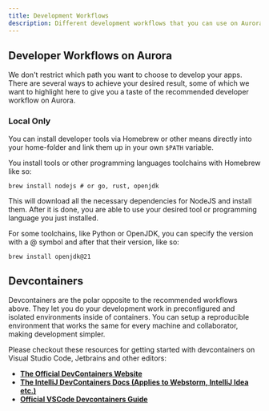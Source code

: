 ```yaml
---
title: Development Workflows
description: Different development workflows that you can use on Aurora-DX.
---
```


## Developer Workflows on Aurora

We don't restrict which path you want to choose to develop your apps. There are several ways to achieve your desired result, some of which we want to highlight here to give you a taste of the recommended developer workflow on Aurora.

### Local Only

You can install developer tools via Homebrew or other means directly into your home-folder and link them up in your own `$PATH` variable.

You install tools or other programming languages toolchains with Homebrew like so:

```
brew install nodejs # or go, rust, openjdk
```

This will download all the necessary dependencies for NodeJS and install them. After it is done, you are able to use your desired tool or programming language you just installed.

For some toolchains, like Python or OpenJDK, you can specify the version with a @ symbol and after that their version, like so:

```
brew install openjdk@21
```

## Devcontainers

Devcontainers are the polar opposite to the recommended workflows above. They let you do your development work in preconfigured and isolated environments inside of containers. You can setup a reproducible environment that works the same for every machine and collaborator, making development simpler.

Please checkout these resources for getting started with devcontainers on Visual Studio Code, Jetbrains and other editors:

- [**The Official DevContainers Website**](https://containers.dev)
- [**The IntelliJ DevContainers Docs (Applies to Webstorm, IntelliJ Idea etc.)**](https://www.jetbrains.com/help/idea/connect-to-devcontainer.html)
- [**Official VSCode Devcontainers Guide**](https://code.visualstudio.com/docs/devcontainers/containers)
